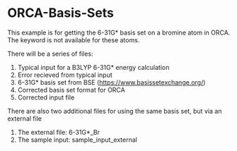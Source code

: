 # ORCA-Basis-Sets

This example is for getting the 6-31G* basis set on a bromine atom in ORCA. The keyword is not available for these atoms. 

There will be a series of files:
  1) Typical input for a B3LYP 6-31G* energy calculation
  2) Error recieved from typical input
  3) 6-31G* basis set from BSE (https://www.basissetexchange.org/)
  4) Corrected basis set format for ORCA
  5) Corrected input file

There are also two additional files for using the same basis set, but via an external file
  1) The external file: 6-31G*_Br
  2) The sample input: sample_input_external
